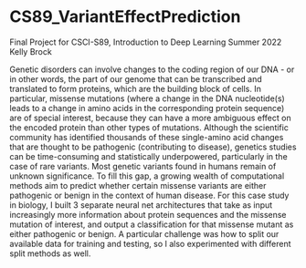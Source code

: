 # CS89_VariantEffectPrediction

Final Project for CSCI-S89, Introduction to Deep Learning
Summer 2022
Kelly Brock

Genetic disorders can involve changes to the coding region of our DNA - or in other words, the part of our genome that can be transcribed and translated to form proteins, which are the building block of cells. In particular, missense mutations (where a change in the DNA nucleotide(s) leads to a change in amino acids in the corresponding protein sequence) are of special interest, because they can have a more ambiguous effect on the encoded protein than other types of mutations. Although the scientific community has identified thousands of these single-amino acid changes that are thought to be pathogenic (contributing to disease), genetics studies can be time-consuming and statistically underpowered, particularly in the case of rare variants. Most genetic variants found in humans remain of unknown significance. To fill this gap, a growing wealth of computational methods aim to predict whether certain missense variants are either pathogenic or benign in the context of human disease. For this case study in biology, I built 3 separate neural net architectures that take as input increasingly more information about protein sequences and the missense mutation of interest, and output a classification for that missense mutant as either pathogenic or benign. A particular challenge was how to split our available data for training and testing, so I also experimented with different split methods as well. 
